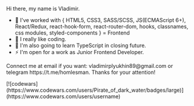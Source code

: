 Hi there, my name is Vladimir.

- 🔭 I've worked with {
          HTML5, 
          CSS3, 
          SASS/SCSS, 
          JS(ECMAScript 6+), 
          React/Redux,
          react-hook-form,
          react-router-dom,
          hooks,
          classnames,
          css modules,
          styled-components
          } = Frontend
- 🌱 I really like coding. 
- 🤔 I'm also going to learn TypeScript in closing future.
- ⚡ I'm open for a work as Junior Frontend Developer.

<p>Connect me at email if you want: vladimirplyukhin89@gmail.com
or telegram https://t.me/homlesman.
Thanks for your attention!</p>
[![codewars](https://www.codewars.com/users/Pirate_of_dark_water/badges/large)](https://www.codewars.com/users/username)

